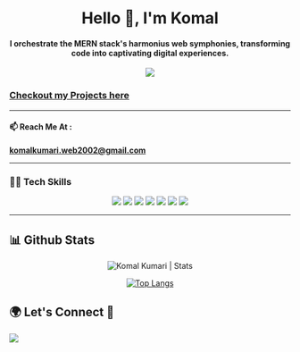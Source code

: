 <div align="center">
<h1 >Hello 👋, I'm Komal </h1>


<h4>I orchestrate the MERN stack's harmonius web symphonies, transforming code into captivating digital experiences.</h4>

[![](https://komarev.com/ghpvc/?username=Kajukomal)](https://github.com/Kajukomal) 

</div>



### [Checkout my Projects here](https://github.com/Kajukomal?tab=repositories)

----

#### 📫 Reach Me At : 
**komalkumari.web2002@gmail.com**

----

### 👩‍💻 Tech Skills

<div align="center">
  
![](https://img.shields.io/badge/React-800080?style=for-the-badge&logo=react&logoColor=white)
![](https://img.shields.io/badge/Node.js-43853D?style=for-the-badge&logo=node.js&logoColor=white)
![](https://img.shields.io/badge/JavaScript-F7DF1E?style=for-the-badge&logo=javascript&logoColor=black)
![](https://img.shields.io/badge/HTML5-E34F26?style=for-the-badge&logo=html5&logoColor=white)
![](https://img.shields.io/badge/CSS3-1572B6?style=for-the-badge&logo=css3&logoColor=white)
![](https://img.shields.io/badge/Bootstrap-563D7C?style=for-the-badge&logo=bootstrap&logoColor=white)
![](https://img.shields.io/badge/Git-F05032?style=for-the-badge&logo=git&logoColor=white)

 </div>

---

## 📊 Github Stats

<p align="center"> 
  <img src="https://github-readme-stats.vercel.app/api?username=Kajukomal&show_icons=true&theme=radical" alt="Komal Kumari | Stats" />
   
  
<div align="center">
  
  [![Top Langs](https://github-readme-stats.vercel.app/api/top-langs/?username=Kajukomal&theme=radical)](https://github.com/Kajukomal/github-readme-stats)
  
  </div>
  
  
## 🌍 Let's Connect 🤝

<a href="https://www.linkedin.com/in/komal-kumari-a92ba420a/"><img src="https://img.shields.io/badge/LinkedIn-0077B5?style=for-the-badge&logo=linkedin&logoColor=white"/></a>
